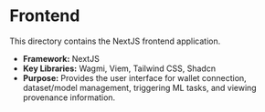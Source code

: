 # Frontend

This directory contains the NextJS frontend application.
 
- **Framework:** NextJS
- **Key Libraries:** Wagmi, Viem, Tailwind CSS, Shadcn
- **Purpose:** Provides the user interface for wallet connection, dataset/model management, triggering ML tasks, and viewing provenance information. 